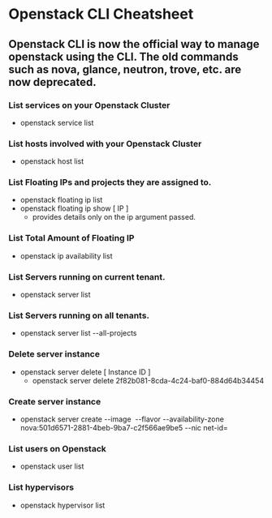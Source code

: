 # Openstack CLI Cheatsheet
## Openstack CLI is now the official way to manage openstack using the CLI. The old commands such as nova, glance, neutron, trove, etc. are now deprecated.

### List services on your Openstack Cluster
- openstack service list

### List hosts involved with your Openstack Cluster
- openstack host list

### List Floating IPs and projects they are assigned to.
- openstack floating ip list
- openstack floating ip show [ IP ]
  - provides details only on the ip argument passed.

### List Total Amount of Floating IP
- openstack ip availability list

### List Servers running on current tenant.
- openstack server list

### List Servers running on all tenants.
- openstack server list --all-projects

### Delete server instance
- openstack server delete [ Instance ID ]
  - openstack server delete 2f82b081-8cda-4c24-baf0-884d64b34454

### Create server instance
- openstack server create --image <image> --flavor <flavor> --availability-zone nova:501d6571-2881-4beb-9ba7-c2f566ae9be5 --nic net-id=<network-id> <server-name>

### List users on Openstack
- openstack user list

### List hypervisors
- openstack hypervisor list
